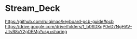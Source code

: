 # Stream_Deck

https://github.com/ruiqimao/keyboard-pcb-guide#pcb
https://drive.google.com/drive/folders/1_b0SDXqP0eD7NgHAV-JltvR8cY2gDEMp?usp=sharing
